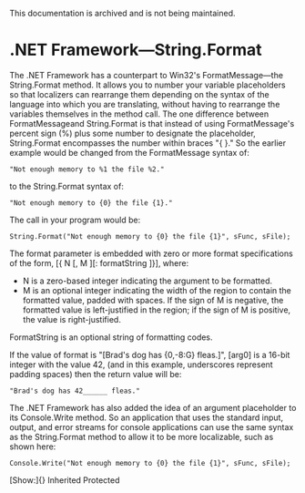 This documentation is archived and is not being maintained.

# .NET Framework—String.Format

The .NET Framework has a counterpart to Win32's FormatMessage—the String.Format method. It allows you to number your variable placeholders so that localizers can rearrange them depending on the syntax of the language into which you are translating, without having to rearrange the variables themselves in the method call. The one difference between FormatMessageand String.Format is that instead of using FormatMessage's percent sign (%) plus some number to designate the placeholder, String.Format encompasses the number within braces "{ }." So the earlier example would be changed from the FormatMessage syntax of:

``` {style="FONT-FAMILY: Consolas, Courier, monospace; MARGIN-LEFT: 30px" xmlns=""}
"Not enough memory to %1 the file %2."
```

to the String.Format syntax of:

``` {style="FONT-FAMILY: Consolas, Courier, monospace; MARGIN-LEFT: 30px" xmlns=""}
"Not enough memory to {0} the file {1}."
```

The call in your program would be:

``` {style="FONT-FAMILY: Consolas, Courier, monospace; MARGIN-LEFT: 30px" xmlns=""}
String.Format("Not enough memory to {0} the file {1}", sFunc, sFile);
```

The format parameter is embedded with zero or more format specifications of the form, [{ N \[, M \]\[: formatString \]}], where:

-   N is a zero-based integer indicating the argument to be formatted.
-   M is an optional integer indicating the width of the region to contain the formatted value, padded with spaces. If the sign of M is negative, the formatted value is left-justified in the region; if the sign of M is positive, the value is right-justified.

FormatString is an optional string of formatting codes.

If the value of format is "[Brad's dog has {0,-8:G} fleas.]", [arg0] is a 16-bit integer with the value 42, (and in this example, underscores represent padding spaces) then the return value will be:

``` {style="FONT-FAMILY: Consolas, Courier, monospace; MARGIN-LEFT: 30px" xmlns=""}
"Brad's dog has 42______ fleas."
```

The .NET Framework has also added the idea of an argument placeholder to its Console.Write method. So an application that uses the standard input, output, and error streams for console applications can use the same syntax as the String.Format method to allow it to be more localizable, such as shown here:

``` {style="FONT-FAMILY: Consolas, Courier, monospace; MARGIN-LEFT: 30px" xmlns=""}
Console.Write("Not enough memory to {0} the file {1}", sFunc, sFile);
```

[Show:]{} Inherited Protected
